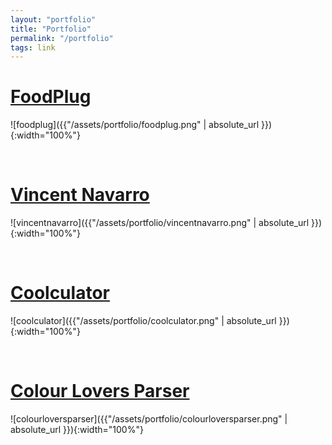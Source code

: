 ```yaml
---
layout: "portfolio"
title: "Portfolio"
permalink: "/portfolio"
tags: link
---
```

# [FoodPlug](http://foodplug.us)

![foodplug]({{"/assets/portfolio/foodplug.png" | absolute_url }}){:width="100%"}

<br>

# [Vincent Navarro](https://github.com/VincentNavarro/vincentnavarro.com)

   ![vincentnavarro]({{"/assets/portfolio/vincentnavarro.png" | absolute_url }}){:width="100%"}

<br>

# [Coolculator](https://github.com/VincentNavarro/coolculator)

   ![coolculator]({{"/assets/portfolio/coolculator.png" | absolute_url }}){:width="100%"}

<br>

# [Colour Lovers Parser](https://github.com/VincentNavarro/colourLoversParser)

   ![colourloversparser]({{"/assets/portfolio/colourloversparser.png" | absolute_url }}){:width="100%"}

<br>
